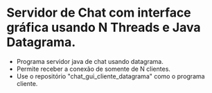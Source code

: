 # Servidor de Chat com interface gráfica usando N Threads e Java Datagrama.

- Programa servidor java de chat usando datagrama.
- Permite receber a conexão de somente de N clientes.
- Use o repositório "chat_gui_cliente_datagrama" como o programa cliente.